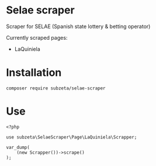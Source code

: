 # Selae scraper
Scraper for SELAE (Spanish state lottery & betting operator)

Currently scraped pages:
* LaQuiniela

# Installation
```
composer require subzeta/selae-scraper
```

# Use
```
<?php

use subzeta\SelaeScraper\Page\LaQuiniela\Scrapper;

var_dump(
    (new Scrapper())->scrape()
);
```

